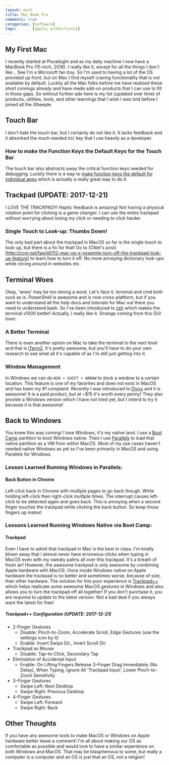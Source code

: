 ```yaml
---
layout: post
title: Mac Book Pro
comments: true
categories: [software]
tags:       [apple, productivity]
---
```

## My First Mac
I recently started at Pluralsight and as my daily machine I now have a MacBook Pro (15-inch, 2016). I really like it, except for all the things I don't like... See I'm a Microsoft fan boy. So I'm used to having a lot of the OS provided up front, but on Mac I find myself craving functionality that is not available by default. Luckily all the Mac folks before me have realized these short comings already and have made add-on products that I can use to fill in those gaps. So without further ado here is my list (updated over time) of products, utilities, tools, and other learnings that I wish I was told before I joined all the iSheeple.

## Touch Bar
I don't hate the touch bar, but I certainly do not like it. It lacks feedback and it absorbed the much needed `ESC` key that I use heavily as a developer.

### How to make the Function Keys the Default Keys for the Touch Bar
The touch bar also abstracts away the critical function keys needed for debugging. Luckily there is a way to [make function keys the default for individual apps](https://www.igeeksblog.com/how-to-use-function-keys-on-macbook-pro-with-touch-bar/) which is actually a really great way to do it.

## Trackpad (UPDATE: 2017-12-21)
I LOVE THE TRACKPAD!!! Haptic feedback is amazing! Not having a physical rotation point for clicking is a game changer. I can use the entire trackpad without worrying about losing my click or needing to click harder.

### Single Touch to Look-up: Thumbs Down!
The only bad part about the trackpad in MacOS so far is the single touch to look-up, but there is a fix for that! Go to (CNet's post)[http://ccm.net/faq/40112-mac-os-x-yosemite-turn-off-the-trackpad-look-up-feature] to learn how to turn it off. No more annoying dictionary look-ups while clicing around in websites etc.

## Terminal Woes
Okay, 'woes' may be too strong a word. Let's face it, terminal and cmd both suck as is. PowerShell is awesome and is now cross-platform, but if you want to understand all the help docs and tutorials for Mac out there you need to understand bash. So I've been introduced to [zsh](http://ohmyz.sh/) which makes the terminal x1000 better! Actually, I really like it. Strange coming from this GUI lover.

### A Better Terminal
There is even another option on Mac to take the terminal to the next level and that is [iTerm2](https://iterm2.com/). It's pretty awesome, but you'll have to do your own research to see what all it's capable of as I'm still just getting into it.

### Window Management
In Windows we can do `WIN + SHIFT + ARROW` to dock a window to a certain location. This feature is one of my favorites and does not exist in MacOS and has been my #1 complaint. Recently I was introduced to [Divvy](http://mizage.com/divvy/) and it is awesome! It is a paid product, but at ~$15 it's worth every penny! They also provide a Windows version which I have not tried yet, but I intend to try it because it is that awesome!

## Back to Windows
You knew this was coming! I love Windows, it's my native land. I use a [Boot Camp](https://support.apple.com/boot-camp) partition to boot Windows native. Then I use [Parallels](https://www.parallels.com/) to load that native partition as a VM from within MacOS. Most of my use cases haven't needed native Windows as yet so I've been primarily in MacOS and using Parallels for Windows.

### Lesson Learned Running Windows in Parallels:

#### Back Button in Chrome
Left-click back in Chrome with multiple pages to go back though. While holding left-click then right-click multiple times. The interrupt causes left-click to be detected again and goes back. This is annoying when a second finger touches the trackpad while clicking the back button. So keep those fingers up mates!

### Lessons Learned Running Windows Native via Boot Camp:

#### Trackpad
Even I have to admit that trackpad in Mac is the best in class. I'm totally blown away that I almost never have erroneous clicks when typing in MacOS even with my sweaty palms all over this trackpad. It's a breath of fresh air! However, the awesome trackpad is only awesome by combining Apple hardware with MacOS. Once inside Windows native on Apple hardware the trackpad is no better and sometimes worse, because of size, than other hardware. The solution for this poor experience is [Trackpad++](http://trackpad.forbootcamp.org/) which helps replicate some awesome MacOS gestures in Windows and also allows you to turn the trackpad off all together! If you don't purchase it, you are required to update to the latest version. Not a bad deal if you always want the latest for free!

##### Trackpad++ Configuration (UPDATE: 2017-12-21)
- 2-Finger Gestures
  - Disable: Pinch-to-Zoom, Accelerate Scroll, Edge Gestures (use the settings icon by it)
  - Enable: Invert Swipe Dir., Invert Scroll Dir.
- Trackpad as Mouse
  - Disable: Tap-to-Click, Secondary Tap
- Elimination of Accidental Input
  - Enable: On Lifting Fingers Release 3-Finger Drag Immediately (No Delay), When Typing, Ignore All 'Trackpad Input', Lower Pinch-to-Zoom Sensitivity
- 3-Finger Gestures
  - Swipe Left: Next Desktop
  - Swipe Right: Previous Desktop
- 4-Finger Gestures
  - Swipe Left: Forward
  - Swipe Right: Back

## Other Thoughts
If you have any awesome tools to make MacOS or Windows on Apple hardware better leave a comment! I'm all about making our OS as comfortable as possible and would love to have a similar experience on both Windows and MacOS. That may be blasphemous to some, but really a computer is a computer and an OS is just that an OS, not a religion! 
